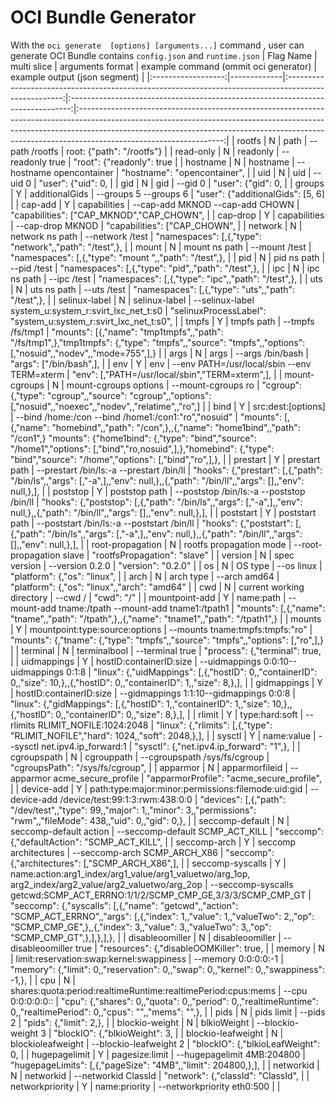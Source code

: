 OCI Bundle Generator
========================

With the `oci generate  [options] [arguments...]`  command , user can generate OCI Bundle contains `config.json` and `runtime.json` 
|      Flag Name     | multi slice |                                           arguments format                                           |                      example command (ommit oci generator)                     |                                                                                                                          example output (json segment)                                                                                                                         |
|:------------------:|-------------|:----------------------------------------------------------------------------------------------------:|:------------------------------------------------------------------------------:|:------------------------------------------------------------------------------------------------------------------------------------------------------------------------------------------------------------------------------------------------------------------------------:|
| rootfs             | N           | path                                                                                                 | --path /rootfs                                                                 | root: {"path": "/rootfs"}                                                                                                                                                                                                                                                      |
| read-only          | N           | readonly                                                                                             | --readonly true                                                                | "root": {"readonly": true                                                                                                                                                                                                                                                      |
| hostname           | N           | hostname                                                                                             | --hostname opencontainer                                                       | "hostname": "opencontainer",                                                                                                                                                                                                                                                   |
| uid                | N           | uid                                                                                                  | --uid 0                                                                        | "user": {"uid": 0,                                                                                                                                                                                                                                                             |
| gid                | N           | gid                                                                                                  | --gid 0                                                                        | "user": {"gid": 0,                                                                                                                                                                                                                                                             |
| groups             | Y           | additionalGids                                                                                       | --groups 5 --groups 6                                                          | "user": {"additionalGids": [5, 6]                                                                                                                                                                                                                                              |
| cap-add            | Y           | capabilities                                                                                         | --cap-add MKNOD --cap-add CHOWN                                                | "capabilities": ["CAP_MKNOD","CAP_CHOWN",                                                                                                                                                                                                                                      |
| cap-drop           | Y           | capabilities                                                                                         | --cap-drop MKNOD                                                               | "capabilities": ["CAP_CHOWN",                                                                                                                                                                                                                                                  |
| network            | N           | network ns path                                                                                      | --network /test                                                                | "namespaces": [,{,"type": "network",,"path": "/test",},                                                                                                                                                                                                                        |
| mount              | N           | mount ns path                                                                                        | --mount /test                                                                  | "namespaces": [,{,"type": "mount ",,"path": "/test",},                                                                                                                                                                                                                         |
| pid                | N           | pid ns path                                                                                          | --pid /test                                                                    | "namespaces": [,{,"type": "pid",,"path": "/test",},                                                                                                                                                                                                                            |
| ipc                | N           | ipc ns path                                                                                          | --ipc /test                                                                    | "namespaces": [,{,"type": "ipc",,"path": "/test",},                                                                                                                                                                                                                            |
| uts                | N           | uts ns path                                                                                          | --uts /test                                                                    | "namespaces": [,{,"type": "uts",,"path": "/test",},                                                                                                                                                                                                                            |
| selinux-label      | N           | selinux-label                                                                                        | --selinux-label  system_u:system_r:svirt_lxc_net_t:s0                          | "selinuxProcessLabel": "system_u:system_r:svirt_lxc_net_t:s0",                                                                                                                                                                                                                 |
| tmpfs              | Y           | tmpfs path                                                                                           | --tmpfs /fs/tmp1                                                               | "mounts": [{,"name": "tmp1tmpfs",,"path": "/fs/tmp1",},"tmp1tmpfs": {,"type": "tmpfs",,"source": "tmpfs",,"options": [,"nosuid",,"nodev",,"mode=755",],}                                                                                                                       |
| args               | N           | args                                                                                                 | --args /bin/bash                                                               | "args": ["/bin/bash",],                                                                                                                                                                                                                                                        |
| env                | Y           | env                                                                                                  | --env PATH=/usr/local/sbin --env TERM=xterm                                    | "env": [,"PATH=/usr/local/sbin","TERM=xterm",],                                                                                                                                                                                                                                |
| mount-cgroups      | N           | mount-cgroups options                                                                                | --mount-cgroups ro                                                             | "cgroup": {,"type": "cgroup",,"source": "cgroup",,"options": [,"nosuid",,"noexec",,"nodev",,"relatime",,"ro",]                                                                                                                                                                 |
| bind               | Y           | src:dest:[options]                                                                                   | --bind /home:/con --bind /home1:/con1:"ro","nosuid"                            | "mounts": [,{,"name": "homebind",,"path": "/con",},,{,"name": "home1bind",,"path": "/con1",}      "mounts": {"home1bind": {,"type": "bind","source": "/home1","options": [,"bind","ro,nosuid",],},"homebind": {,"type": "bind","source": "/home","options": [,"bind","ro",],}, |
| prestart           | Y           | prestart path                                                                                        | --prestart /bin/ls:-a --prestart /bin/ll                                       | "hooks": {,"prestart": [,{,"path": "/bin/ls",,"args": [,"-a",],,"env": null,},,{,"path": "/bin/ll",,"args": [],,"env": null,},],                                                                                                                                               |
| poststop           | Y           | poststop path                                                                                        | --poststop /bin/ls:-a --poststop /bin/ll                                       | "hooks": {,"poststop": [,{,"path": "/bin/ls",,"args": [,"-a",],,"env": null,},,{,"path": "/bin/ll",,"args": [],,"env": null,},],                                                                                                                                               |
| poststart          | Y           | poststart path                                                                                       | --poststart /bin/ls:-a --poststart /bin/ll                                     | "hooks": {,"poststart": [,{,"path": "/bin/ls",,"args": [,"-a",],,"env": null,},,{,"path": "/bin/ll",,"args": [],,"env": null,},],                                                                                                                                              |
| root-propagation   | N           | rootfs propagation mode                                                                              | --root-propagation slave                                                       | "rootfsPropagation": "slave"                                                                                                                                                                                                                                                   |
| version            | N           | spec version                                                                                         | --version 0.2.0                                                                | "version": "0.2.0"                                                                                                                                                                                                                                                             |
| os                 | N           | OS type                                                                                              | --os linux                                                                     | "platform": {,"os": "linux",                                                                                                                                                                                                                                                   |
| arch               | N           | arch type                                                                                            | --arch amd64                                                                   | "platform": {,"os": "linux",,"arch": "amd64"                                                                                                                                                                                                                                   |
| cwd                | N           | current working directory                                                                            | --cwd /                                                                        | "cwd": "/"                                                                                                                                                                                                                                                                     |
| mountpoint-add     | Y           | name:path                                                                                            | --mount-add tname:/tpath --mount-add tname1:/tpath1                            | "mounts": [,{,"name": "tname",,"path": "/tpath",},,{,"name": "tname1",,"path": "/tpath1",}                                                                                                                                                                                     |
| mounts             | Y           | mountpoint:type:source:options                                                                       | --mounts tname:tmpfs:tmpfs:"ro"                                                | "mounts": {,"tname": {,"type": "tmpfs",,"source": "tmpfs",,"options": [,"ro",],}                                                                                                                                                                                               |
| terminal           | N           | terminalbool                                                                                         | --terminal true                                                                | "process": {,"terminal": true,                                                                                                                                                                                                                                                 |
| uidmappings        | Y           | hostID:containerID:size                                                                              | --uidmappings 0:0:10--uidmappings 0:1:8                                        | "linux": {,"uidMappings": [,{,"hostID": 0,,"containerID": 0,,"size": 10,},,{,"hostID": 0,,"containerID": 1,,"size": 8,},],                                                                                                                                                     |
| gidmappings        | Y           | hostID:containerID:size                                                                              | --gidmappings 1:1:10--gidmappings 0:0:8                                        | "linux": {,"gidMappings": [,{,"hostID": 1,,"containerID": 1,,"size": 10,},,{,"hostID": 0,,"containerID": 0,,"size": 8,},],                                                                                                                                                     |
| rlimit             | Y           | type:hard:soft                                                                                       | --rlimits RLIMIT_NOFILE:1024:2048                                              | "linux": {,"rlimits": [,{,"type": "RLIMIT_NOFILE","hard": 1024,,"soft": 2048,},],                                                                                                                                                                                              |
| sysctl             | Y           | name:value                                                                                           | --sysctl net.ipv4.ip_forward:1                                                 | "sysctl": {,"net.ipv4.ip_forward": "1",},                                                                                                                                                                                                                                      |
| cgroupspath        | N           | cgrouppath                                                                                           | --cgroupspath /sys/fs/cgroup                                                   | "cgroupsPath": "/sys/fs/cgroup",                                                                                                                                                                                                                                               |
| apparmor           | N           | apparmorfileid                                                                                       | --apparmor acme_secure_profile                                                 | "apparmorProfile": "acme_secure_profile",                                                                                                                                                                                                                                      |
| device-add         | Y           | path:type:major:minor:permissions:filemode:uid:gid                                                   | --device-add /device/test:99:1:3:rwm:438:0:0                                   | "devices": [,{,"path": "/dev/test",,"type": 99,,"major": 1,,"minor": 3,,"permissions": "rwm",,"fileMode": 438,,"uid": 0,,"gid": 0,},                                                                                                                                           |
| seccomp-default    | N           | seccomp-default action                                                                               | --seccomp-default SCMP_ACT_KILL                                                | "seccomp": {,"defaultAction": "SCMP_ACT_KILL",                                                                                                                                                                                                                                 |
| seccomp-arch       | Y           | seccomp architectures                                                                                | --seccomp-arch SCMP_ARCH_X86                                                   | "seccomp": {,"architectures": [,"SCMP_ARCH_X86",],                                                                                                                                                                                                                             |
| seccomp-syscalls   | Y           | name:action:arg1_index/arg1_value/arg1_valuetwo/arg_1op, arg2_index/arg2_value/arg2_valuetwo/arg_2op | --seccomp-syscalls  getcwd:SCMP_ACT_ERRNO:1/1/2/SCMP_CMP_GE,3/3/3/SCMP_CMP_GT  | "seccomp": {,"syscalls": [,{,"name": "getcwd",,"action": "SCMP_ACT_ERRNO",,"args": [,{,"index": 1,,"value": 1,,"valueTwo": 2,,"op": "SCMP_CMP_GE",},,{,"index": 3,,"value": 3,,"valueTwo": 3,,"op": "SCMP_CMP_GT",},],},],},                                                   |
| disableoomiller    | N           | disableoomiller                                                                                      | --disableoomiller true                                                         | "resources": {,"disableOOMKiller": true,                                                                                                                                                                                                                                       |
| memory             | N           | limit:reservation:swap:kernel:swappiness                                                             | --memory 0:0:0:0:-1                                                            | "memory": {,"limit": 0,,"reservation": 0,,"swap": 0,,"kernel": 0,,"swappiness": -1,},                                                                                                                                                                                          |
| cpu                | N           | shares:quota:period:realtimeRuntime:realtimePeriod:cpus:mems                                         | --cpu 0:0:0:0:0::                                                              | "cpu": {,"shares": 0,,"quota": 0,,"period": 0,,"realtimeRuntime": 0,,"realtimePeriod": 0,,"cpus": "",,"mems": "",},                                                                                                                                                            |
| pids               | N           | pids limit                                                                                           | --pids 2                                                                       | "pids": {,"limit": 2,},                                                                                                                                                                                                                                                        |
| blockio-weight     | N           | blkioWeight                                                                                          | --blockio-weight 3                                                             | "blockIO": {,"blkioWeight": 3,                                                                                                                                                                                                                                                 |
| blockio-leafweight | N           | blockioleafweight                                                                                    | --blockio-leafweight 2                                                         | "blockIO": {,"blkioLeafWeight": 0,                                                                                                                                                                                                                                             |
| hugepagelimit      | Y           | pagesize:limit                                                                                       | --hugepagelimit 4MB:204800                                                     | "hugepageLimits": [,{,"pageSize": "4MB",,"limit": 204800,},],                                                                                                                                                                                                                  |
| networkid          | N           | networkid                                                                                            | --networkid ClassId                                                            | "network": {,"classId": "ClassId",                                                                                                                                                                                                                                             |
| networkpriority    | Y           | name:priority                                                                                        | --networkpriority eth0:500                                                     |                                                                                                                                                                                                                                                                                |